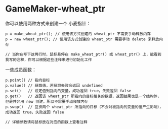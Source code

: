 # GameMaker-wheat_ptr

你可以使用两种方式来创建一个 小麦指针：

    p = make_wheat_ptr(); // 使用该方式创建的 wheat_ptr 不需要手动释放内存
    p = new wheat_ptr(); // 使用该方式创建的 wheat_ptr 需要手动 delete 来释放内存
  
    // 当你在写下这两行时，鼠标悬停在 make_wheat_ptr() 或 wheat_ptr() 上，能看到我写的注释，你可以根据这些注释来进行初始化工作
  
一些成员函数：

    p.point() // 指向目标
    p.value() // 获取值，若获取失败会返回 undefined
    p.set()   // 设定值到指向的变量，成功返回 true，失败返回 false
    p.get()   // 返回该 wheat_ptr 所指向的目标相关的数据，返回结果也是一个结构体，但是并非用 new 创建，所以不需要手动释放内存
    p.swap()  // 互换两个 wheat_ptr 所指向的目标（不会对被指向的变量的值产生影响），成功返回 true，失败返回 false
  
    // 详细参数请将鼠标放在对应的函数上查看注释
  
